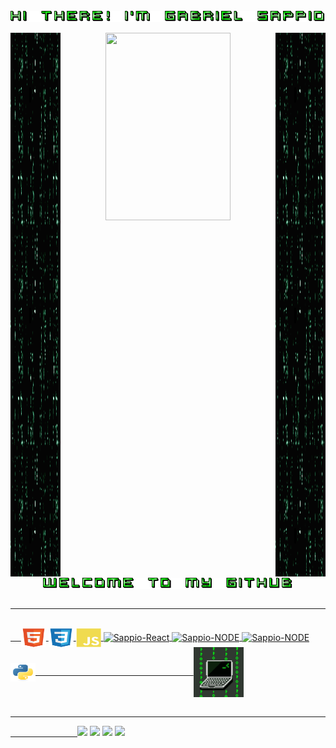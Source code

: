 <div>
    <div align="center">
       <a href="https://github.com/GSappio">
       <img align="center" width="668px" src="./img/hii3.gif"/> 
</div>
 <br/>  
<div align="center">
   <img align="center" width="200em" height="300em" src="./img/codig.gif"/>
   <img align="left" width="80px" height="870em" src="./img/gifMatrix.gif"/>   
   <img align="right" width="80px" height="870em" src="./img/gifMatrix.gif"/>  
</div>
<br/>
 <div align="center">
 <img align="center" width="400px" src="./img/hii4.gif"/>
</div>
 <br/>
 <hr>
<div align="left" style="display: inline_block"><br>
   ㅤ
  <img align="center" alt="Sappio-HTML" height="30" width="40" src="https://raw.githubusercontent.com/devicons/devicon/master/icons/html5/html5-original.svg">
  <img align="center" alt="Sappio-CSS" height="30" width="40" src="https://raw.githubusercontent.com/devicons/devicon/master/icons/css3/css3-original.svg">
  <img align="center" alt="Sappio-Js" height="30" width="40" src="https://raw.githubusercontent.com/devicons/devicon/master/icons/javascript/javascript-plain.svg">
  <img align="center" alt="Sappio-React" height="30" width="40" src="https://img.shields.io/badge/React-20232A?style=for-the-badge&logo=react&logoColor=61DAFB">
  <img align="center" alt="Sappio-NODE" height="30" width="40" src="https://img.shields.io/badge/Node.js-43853D?style=for-the-badge&logo=node.js&logoColor=white">
  <img align="center" alt="Sappio-NODE" height="30" width="40" src="https://img.shields.io/badge/Ruby-CC342D?style=for-the-badge&logo=ruby&logoColor=white">
  <img align="center" alt="Sappio-Python" height="30" width="40" src="https://raw.githubusercontent.com/devicons/devicon/master/icons/python/python-original.svg">
    ㅤㅤㅤㅤㅤㅤㅤㅤㅤㅤㅤㅤㅤㅤㅤㅤㅤㅤㅤ
  <img align="center" width="80px" height="80px" src="./img/noteR.gif"/>
</div>
 <br/>  
  <hr>
                                                           
<div align="left">
 ㅤㅤㅤㅤㅤㅤㅤㅤ
<a href="https://wa.me/5511967759989" target="_blank"><img src="https://img.shields.io/badge/WhatsApp-25D366?style=for-the-badge&logo=whatsapp&logoColor=white" target="_blank"></a>
  <a href="https://www.facebook.com/Biel.Sappio/" target="_blank"><img src="https://img.shields.io/badge/Facebook-1877F2?style=for-the-badge&logo=facebook&logoColor=white" target="_blank"></a> 
    <a href="https://twitter.com/SappioGabriel" target="_blank"><img src="https://img.shields.io/badge/Twitter-1DA1F2?style=for-the-badge&logo=twitter&logoColor=white" target="_blank"></a>
    <a href="https://www.linkedin.com/in/gabriel-sappio-126b90240/" target="_blank"><img src="https://img.shields.io/badge/-LinkedIn-%230077B5?style=for-the-badge&logo=linkedin&logoColor=white" target="_blank"></a> 
